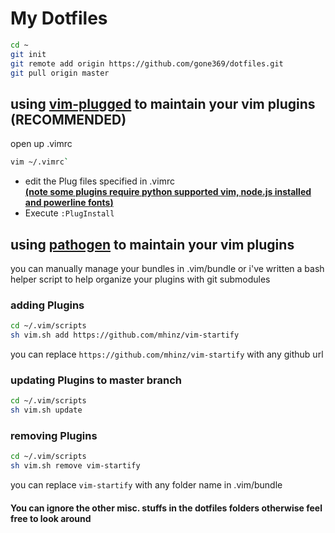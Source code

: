 My Dotfiles
===========

```bash
cd ~
git init
git remote add origin https://github.com/gone369/dotfiles.git
git pull origin master
```

## using [vim-plugged](https://github.com/junegunn/vim-plug) to maintain your vim plugins (RECOMMENDED)
open up .vimrc
```bash
vim ~/.vimrc`
```
* edit the Plug files specified in .vimrc  
<u><b>(note some plugins require python supported vim, [node.js](nodejs.org) installed and [powerline fonts](https://github.com/powerline/fonts))</b></u>
* Execute `:PlugInstall`

## using [pathogen](https://github.com/tpope/vim-pathogen) to maintain your vim plugins

you can manually manage your bundles in .vim/bundle
or i've written a bash helper script to help organize your plugins with git submodules

### adding Plugins
```bash
cd ~/.vim/scripts
sh vim.sh add https://github.com/mhinz/vim-startify
```
you can replace `https://github.com/mhinz/vim-startify` with any github url

### updating Plugins to master branch
```bash
cd ~/.vim/scripts
sh vim.sh update
```
### removing Plugins
```bash
cd ~/.vim/scripts
sh vim.sh remove vim-startify
```
you can replace `vim-startify` with any folder name in .vim/bundle


#### You can ignore the other misc. stuffs in the dotfiles folders otherwise feel free to look around
